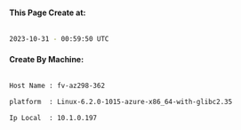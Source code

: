
   
#### This Page Create at:

```bash

2023-10-31 - 00:59:50 UTC

```

#### Create By Machine:

```bash

Host Name : fv-az298-362

platform  : Linux-6.2.0-1015-azure-x86_64-with-glibc2.35

Ip Local  : 10.1.0.197

```

